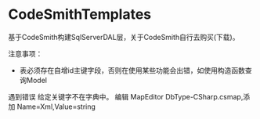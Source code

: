 ﻿# CodeSmithTemplates
基于CodeSmith构建SqlServerDAL层，关于CodeSmith自行去购买(下载)。

注意事项：
- 表必须存在自增id主键字段，否则在使用某些功能会出错，如使用构造函数查询Model

遇到错误 给定关键字不在字典中。 编辑 MapEditor DbType-CSharp.csmap,添加 Name=Xml,Value=string
